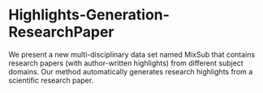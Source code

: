 # Highlights-Generation-ResearchPaper
We present a new multi-disciplinary data set named MixSub that contains research papers (with author-written highlights) from different subject domains. 
Our method automatically generates research highlights from a scientific research paper.
